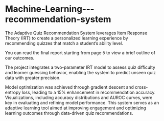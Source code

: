# Machine-Learning---recommendation-system

The Adaptive Quiz Recommendation System leverages Item Response Theory (IRT) to create a personalized learning experience by recommending quizzes that match a student’s ability level. 

You can read the final report starting from page 5 to view a brief outline of our outcomes. 

The project integrates a two-parameter IRT model to assess quiz difficulty and learner guessing behavior, enabling the system to predict unseen quiz data with greater precision. 

Model optimization was achieved through gradient descent and cross-entropy loss, leading to a 15% enhancement in recommendation accuracy. Visualizations, including accuracy distributions and AUROC curves, were key in evaluating and refining model performance. This system serves as an adaptive learning tool aimed at improving engagement and optimizing learning outcomes through data-driven quiz recommendations.
